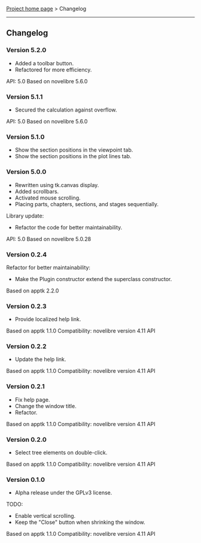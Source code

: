 [Project home page](../) > Changelog

------------------------------------------------------------------------

## Changelog


### Version 5.2.0

- Added a toolbar button.
- Refactored for more efficiency. 

API: 5.0
Based on novelibre 5.6.0


### Version 5.1.1

- Secured the calculation against overflow. 

API: 5.0
Based on novelibre 5.6.0


### Version 5.1.0

- Show the section positions in the viewpoint tab.
- Show the section positions in the plot lines tab.


### Version 5.0.0

- Rewritten using tk.canvas display.
- Added scrollbars.
- Activated mouse scrolling.
- Placing parts, chapters, sections, and stages sequentially. 

Library update:
- Refactor the code for better maintainability.

API: 5.0
Based on novelibre 5.0.28

### Version 0.2.4

Refactor for better maintainability:

- Make the Plugin constructor extend the superclass constructor.

Based on apptk 2.2.0

### Version 0.2.3

- Provide localized help link.

Based on apptk 1.1.0
Compatibility: novelibre version 4.11 API

### Version 0.2.2

- Update the help link.

Based on apptk 1.1.0
Compatibility: novelibre version 4.11 API

### Version 0.2.1

- Fix help page.
- Change the window title.
- Refactor.

Based on apptk 1.1.0
Compatibility: novelibre version 4.11 API

### Version 0.2.0

- Select tree elements on double-click.

Based on apptk 1.1.0
Compatibility: novelibre version 4.11 API

### Version 0.1.0

- Alpha release under the GPLv3 license.

TODO:
- Enable vertical scrolling.
- Keep the "Close" button when shrinking the window. 

Based on apptk 1.1.0
Compatibility: novelibre version 4.11 API
